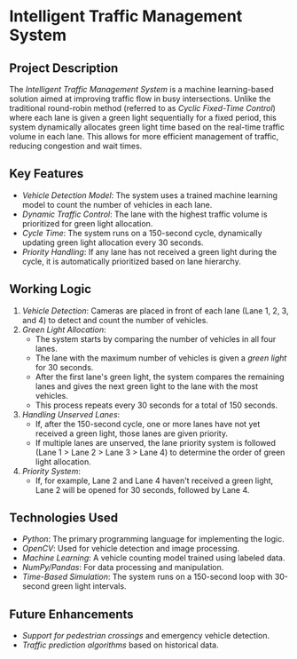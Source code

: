 
# Intelligent Traffic Management System

## Project Description
The *Intelligent Traffic Management System* is a machine learning-based solution aimed at improving traffic flow in busy intersections. Unlike the traditional round-robin method (referred to as *Cyclic Fixed-Time Control*) where each lane is given a green light sequentially for a fixed period, this system dynamically allocates green light time based on the real-time traffic volume in each lane. This allows for more efficient management of traffic, reducing congestion and wait times.

## Key Features
- *Vehicle Detection Model*: The system uses a trained machine learning model to count the number of vehicles in each lane.
- *Dynamic Traffic Control*: The lane with the highest traffic volume is prioritized for green light allocation.
- *Cycle Time*: The system runs on a 150-second cycle, dynamically updating green light allocation every 30 seconds.
- *Priority Handling*: If any lane has not received a green light during the cycle, it is automatically prioritized based on lane hierarchy.

## Working Logic
1. *Vehicle Detection*: Cameras are placed in front of each lane (Lane 1, 2, 3, and 4) to detect and count the number of vehicles.
2. *Green Light Allocation*:
   - The system starts by comparing the number of vehicles in all four lanes.
   - The lane with the maximum number of vehicles is given a *green light* for 30 seconds.
   - After the first lane's green light, the system compares the remaining lanes and gives the next green light to the lane with the most vehicles.
   - This process repeats every 30 seconds for a total of 150 seconds.
3. *Handling Unserved Lanes*:
   - If, after the 150-second cycle, one or more lanes have not yet received a green light, those lanes are given priority.
   - If multiple lanes are unserved, the lane priority system is followed (Lane 1 > Lane 2 > Lane 3 > Lane 4) to determine the order of green light allocation.
4. *Priority System*:
   - If, for example, Lane 2 and Lane 4 haven't received a green light, Lane 2 will be opened for 30 seconds, followed by Lane 4.

## Technologies Used
- *Python*: The primary programming language for implementing the logic.
- *OpenCV*: Used for vehicle detection and image processing.
- *Machine Learning*: A vehicle counting model trained using labeled data.
- *NumPy/Pandas*: For data processing and manipulation.
- *Time-Based Simulation*: The system runs on a 150-second loop with 30-second green light intervals.

## Future Enhancements
- *Support for pedestrian crossings* and emergency vehicle detection.
- *Traffic prediction algorithms* based on historical data.
